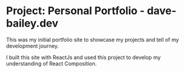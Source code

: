 # Project: Personal Portfolio - dave-bailey.dev

This was my initial portfolio site to showcase my projects and tell of my development journey.

I built this site with ReactJs and used this project to develop my understanding of React Composition.




